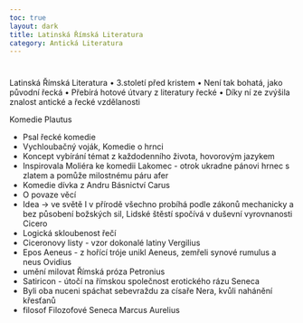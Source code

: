```yaml
---
toc: true
layout: dark
title: Latinská Římská Literatura 
category: Antická Literatura 
---
```





#
 Latinská Římská Literatura
• 3.století před kristem
• Není tak bohatá, jako původní řecká
• Přebírá hotové útvary z literatury řecké
• Díky ní ze zvýšila znalost antické a řecké vzdělanosti

Komedie
Plautus
- Psal řecké komedie
- Vychloubačný voják, Komedie o hrnci
- Koncept vybírání témat z každodenního života, hovorovým jazykem
- Inspirovala Moliéra ke komedii Lakomec - otrok ukradne pánovi hrnec s zlatem a pomůže milostnému páru
afer
- Komedie dívka z Andru
Básnictví
Carus
- O povaze věcí
- Idea -> ve světě I v přírodě všechno probíhá podle zákonů mechanicky a bez působení božských sil, Lidské štěstí spočívá v duševní vyrovnanosti
Cicero
- Logická skloubenost řečí
- Ciceronovy listy - vzor dokonalé latiny
Vergilius
- Epos Aeneus  - z hořící tróje unikl Aeneus, zemřeli synové rumulus a neus
Ovidius
- umění milovat
Římská próza
Petronius
- Satiricon - útočí na římskou společnost erotického rázu
Seneca
- Byli oba nuceni spáchat sebevraždu za císaře Nera, kvůli nahánění křesťanů
- filosof
Filozofové
Seneca
Marcus Aurelius
